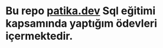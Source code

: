 # Bu repo [patika.dev](https://app.patika.dev/egitimler) Sql eğitimi kapsamında yaptığım ödevleri içermektedir.

